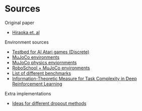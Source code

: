 # Sources
Original paper
- [Hiraoka et. al](sources\2110.02034.pdf)

Environment sources
- [Testbed for AI Atari games (Discrete)](https://github.com/kenjyoung/MinAtar)
- [MuJoCo environments](https://github.com/openai/gym)
- [MuJoCo physics enviornments](https://github.com/deepmind/dm_control)
- [RoboSchool + MuJoCo environments](https://github.com/benelot/pybullet-gym)
- [List of different benchmarks](https://neptune.ai/blog/best-benchmarks-for-reinforcement-learning#deepmind-control)
- [Information-Theoretic Measure for Task Complexity in Deep Reinforcement Learning](https://arxiv.org/abs/2103.12726)


Extra implementations
- [Ideas for different dropout methods](https://towardsdatascience.com/12-main-dropout-methods-mathematical-and-visual-explanation-58cdc2112293)
